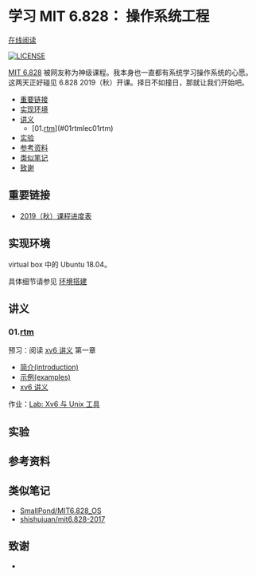 # 学习 MIT 6.828： 操作系统工程

[在线阅读](https://aquayi.gitbook.io/learning-mit-6-828/)

[![LICENSE](https://img.shields.io/badge/License-MIT-blue.svg)](LICENSE)

<!-- TODO: 编写课程小结 -->
[MIT 6.828](https://pdos.csail.mit.edu/6.828/2019/schedule.html) 被网友称为神级课程。我本身也一直都有系统学习操作系统的心愿。这两天正好碰见 6.828 2019（秋）开课。择日不如撞日，那就让我们开始吧。

<!-- TOC depthFrom:2 -->

- [重要链接](#重要链接)
- [实现环境](#实现环境)
- [讲义](#讲义)
	- [01.[rtm](LEC/01.rtm)](#01rtmlec01rtm)
- [实验](#实验)
- [参考资料](#参考资料)
- [类似笔记](#类似笔记)
- [致谢](#致谢)

<!-- /TOC -->

## 重要链接

- [2019（秋）课程进度表](https://pdos.csail.mit.edu/6.828/2019/schedule.html)

## 实现环境

virtual box 中的 Ubuntu 18.04。

具体细节请参见 [环境搭建](environment.md)

## 讲义

### 01.[rtm](LEC/01.rtm)

预习：阅读 [xv6 讲义][xv6-book] 第一章

- [简介(introduction)](LEC/01.rtm/l-overview.txt.md)
- [示例(examples)](LEC/01.rtm/examples)
- [xv6 讲义][xv6-book]

作业：[Lab: Xv6 与 Unix 工具](LEC/01.rtm/Lab_Xv6_and_Unix_utilities.html)

## 实验

## 参考资料

## 类似笔记

- [SmallPond/MIT6.828_OS](https://github.com/SmallPond/MIT6.828_OS)
- [shishujuan/mit6.828-2017](https://github.com/shishujuan/mit6.828-2017)

## 致谢

<!-- TODO: 添加贡献者清单 -->

<!-- LINK -->

- [xv6-book]: LEC/1(rtm)/book-riscv-rev0.pdf "xv6 讲义"
